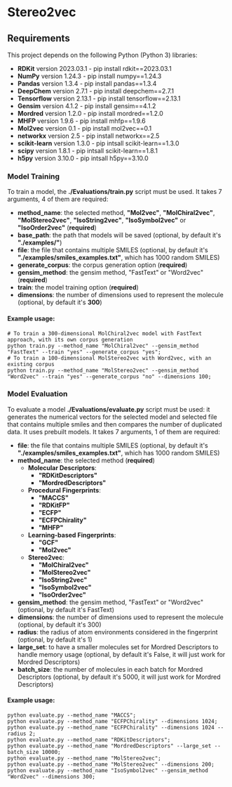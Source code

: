 # Stereo2vec

## Requirements

This project depends on the following Python (Python 3) libraries:
- **RDKit** version 2023.03.1 - pip install rdkit==2023.03.1
- **NumPy** version 1.24.3 - pip install numpy==1.24.3
- **Pandas** version 1.3.4 - pip install pandas==1.3.4
- **DeepChem** version 2.7.1 - pip install deepchem==2.7.1
- **Tensorflow** version 2.13.1 - pip install tensorflow==2.13.1
- **Gensim** version 4.1.2 - pip install gensim==4.1.2
- **Mordred** version 1.2.0 - pip install mordred==1.2.0
- **MHFP** version 1.9.6 - pip install mhfp==1.9.6
- **Mol2vec** version 0.1 - pip install mol2vec==0.1
- **networkx** version 2.5 - pip install networkx==2.5
- **scikit-learn** version 1.3.0 - pip intsall scikit-learn==1.3.0
- **scipy** version 1.8.1 - pip intsall scikit-learn==1.8.1
- **h5py** version 3.10.0 - pip intsall h5py==3.10.0

### Model Training

To train a model, the **./Evaluations/train.py** script must be used.
It takes 7 arguments, 4 of them are required:
-    **method_name**: the selected method, **"Mol2vec"**, **"MolChiral2vec"**, **"MolStereo2vec"**, **"IsoString2vec"**, **"IsoSymbol2vec"** or **"IsoOrder2vec"** (**required**)
-    **base_path**: the path that models will be saved (optional, by default it's **"./examples/"**) 
-    **file**: the file that contains multiple SMILES (optional, by default it's **"./examples/smiles_examples.txt"**, which has 1000 random SMILES)
-    **generate_corpus**: the corpus generation option (**required**)
-    **gensim_method**: the gensim method, "FastText" or "Word2vec" (**required**)
-    **train**: the model training option (**required**)
-    **dimensions**: the number of dimensions used to represent the molecule (optional, by default it's **300**)

#### Example usage:
    # To train a 300-dimensional MolChiral2vec model with FastText approach, with its own corpus generation
    python train.py --method_name "MolChiral2vec" --gensim_method "FastText" --train "yes" --generate_corpus "yes"; 
    # To train a 100-dimensional MolStereo2vec with Word2vec, with an existing corpus
    python train.py --method_name "MolStereo2vec" --gensim_method "Word2vec" --train "yes" --generate_corpus "no" --dimensions 100;
    
### Model Evaluation 

To evaluate a model **./Evaluations/evaluate.py** script must be used: it generates the numerical vectors for the selected model and selected file that contains multiple smiles and then compares the number of duplicated data. It uses prebuilt models.
It takes 7 arguments, 1 of them are required:
-    **file**: the file that contains multiple SMILES (optional, by default it's **"./examples/smiles_examples.txt"**, which has 1000 random SMILES)
- **method_name**: the selected method (**required**)
  - **Molecular Descriptors**:
    - **"RDKitDescriptors"**
    - **"MordredDescriptors"**
  - **Procedural Fingerprints**:
    - **"MACCS"**
    - **"RDKitFP"**
    - **"ECFP"**
    - **"ECFPChirality"**
    - **"MHFP"**
  - **Learning-based Fingerprints**:
    - **"GCF"**
    - **"Mol2vec"**
  - **Stereo2vec**:
    - **"MolChiral2vec"**
    - **"MolStereo2vec"**
    - **"IsoString2vec"**
    - **"IsoSymbol2vec"**
    - **"IsoOrder2vec"**
-    **gensim_method**: the gensim method, "FastText" or "Word2vec" (optional, by default it's FastText)
-    **dimensions**: the number of dimensions used to represent the molecule (optional, by default it's 300)
-    **radius**: the radius of atom environments considered in the fingerprint (optional, by default it's 1)
-    **large_set**: to have a smaller molecules set for Mordred Descriptors to handle memory usage (optional, by default it's False, it will just work for Mordred Descriptors)
-    **batch_size**: the number of molecules in each batch for Mordred Descriptors (optional, by default it's 5000, it will just work for Mordred Descriptors)

#### Example usage:

    python evaluate.py --method_name "MACCS";
    python evaluate.py --method_name "ECFPChirality" --dimensions 1024;
    python evaluate.py --method_name "ECFPChirality" --dimensions 1024 --radius 2;
    python evaluate.py --method_name "RDKitDescriptors";
    python evaluate.py --method_name "MordredDescriptors" --large_set --batch_size 10000;
    python evaluate.py --method_name "MolStereo2vec";
    python evaluate.py --method_name "MolStereo2vec" --dimensions 200;
    python evaluate.py --method_name "IsoSymbol2vec" --gensim_method "Word2vec" --dimensions 300; 
